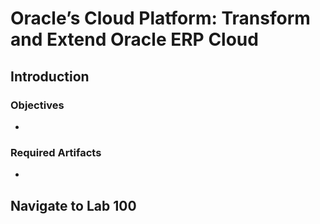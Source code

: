 # Oracle’s Cloud Platform: Transform and Extend Oracle ERP Cloud

<!-- Comment out table of contents
## Table of Contents
[Introduction](#introduction)
-->

## Introduction

### Objectives
- 

### Required Artifacts
- 

## Navigate to Lab 100
